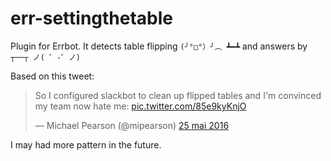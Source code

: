 # err-settingthetable

Plugin for Errbot.
It detects table flipping `(╯°□°）╯︵ ┻━┻` and answers by `┬──┬ ノ( ゜-゜ノ)`

Based on this tweet:
<blockquote class="twitter-tweet" data-lang="fr"><p lang="en" dir="ltr">So I configured slackbot to clean up flipped tables and I&#39;m convinced my team now hate me: <a href="https://t.co/85e9kyKnjO">pic.twitter.com/85e9kyKnjO</a></p>&mdash; Michael Pearson (@mipearson) <a href="https://twitter.com/mipearson/status/735306904642199552">25 mai 2016</a></blockquote>
<script async src="//platform.twitter.com/widgets.js" charset="utf-8"></script>

I may had more pattern in the future.
